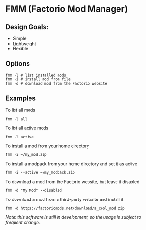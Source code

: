 # FMM (Factorio Mod Manager)

## Design Goals:
* Simple
* Lightweight
* Flexible

## Options

    fmm -l # list installed mods
    fmm -i # install mod from file
    fmm -d # download mod from the Factorio website

## Examples

To list all mods

    fmm -l all

To list all active mods

    fmm -l active

To install a mod from your home directory

    fmm -i ~/my_mod.zip

To install a modpack from your home directory and set it as active

    fmm -i --active ~/my_modpack.zip

To download a mod from the Factorio website, but leave it disabled

    fmm -d "My Mod" --disabled

To download a mod from a third-party website and install it

    fmm -d https://factoriomods.net/download/a_cool_mod.zip
    
*Note: this software is still in development, so the usage is subject to frequent change.*